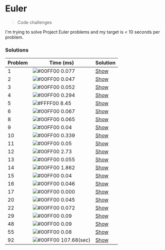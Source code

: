 # Euler
> Code challenges

I'm trying to solve Project Euler problems and my target is < 10 seconds per problem.

### Solutions

| Problem | Time (ms)                                                                   | Solution                                                                   |
| ------- | --------------------------------------------------------------------------- | -------------------------------------------------------------------------- |
| 1       | ![#00FF00](https://via.placeholder.com/15/00FF00/000000?text=+) 0.077       | [Show](https://github.com/hmleal/euler/blob/master/problem-01/solution.py) |
| 2       | ![#00FF00](https://via.placeholder.com/15/00FF00/000000?text=+) 0.047       | [Show](https://github.com/hmleal/euler/blob/master/problem-02/solution.py) |
| 3       | ![#00FF00](https://via.placeholder.com/15/00FF00/000000?text=+) 0.052       | [Show](https://github.com/hmleal/euler/blob/master/problem-03/solution.py) |
| 4       | ![#00FF00](https://via.placeholder.com/15/00FF00/000000?text=+) 0.294       | [Show](https://github.com/hmleal/euler/blob/master/problem-04/solution.py) |
| 5       | ![#FFFF00](https://via.placeholder.com/15/FFFF00/000000?text=+)  8.45       | [Show](https://github.com/hmleal/euler/blob/master/problem-05/solution.py) |
| 6       | ![#00FF00](https://via.placeholder.com/15/00FF00/000000?text=+) 0.067       | [Show](https://github.com/hmleal/euler/blob/master/problem-06/solution.py) |
| 8       | ![#00FF00](https://via.placeholder.com/15/00FF00/000000?text=+) 0.065       | [Show](https://github.com/hmleal/euler/blob/master/problem-08/solution.py) |
| 9       | ![#00FF00](https://via.placeholder.com/15/00FF00/000000?text=+)  0.04       | [Show](https://github.com/hmleal/euler/blob/master/problem-09/solution.py) |
| 10      | ![#00FF00](https://via.placeholder.com/15/00FF00/000000?text=+) 0.339       | [Show](https://github.com/hmleal/euler/blob/master/problem-10/solution.py) |
| 11      | ![#00FF00](https://via.placeholder.com/15/00FF00/000000?text=+)  0.05       | [Show](https://github.com/hmleal/euler/blob/master/problem-11/solution.py) |
| 12      | ![#00FF00](https://via.placeholder.com/15/00FF00/000000?text=+)  2.73       | [Show](https://github.com/hmleal/euler/blob/master/problem-12/solution.py) |
| 13      | ![#00FF00](https://via.placeholder.com/15/00FF00/000000?text=+) 0.055       | [Show](https://github.com/hmleal/euler/blob/master/problem-13/solution.py) |
| 14      | ![#00FF00](https://via.placeholder.com/15/00FF00/000000?text=+) 1.862       | [Show](https://github.com/hmleal/euler/blob/master/problem-14/solution.py) |
| 15      | ![#00FF00](https://via.placeholder.com/15/00FF00/000000?text=+)  0.04       | [Show](https://github.com/hmleal/euler/blob/master/problem-15/solution.py) |
| 16      | ![#00FF00](https://via.placeholder.com/15/00FF00/000000?text=+) 0.046       | [Show](https://github.com/hmleal/euler/blob/master/problem-16/solution.py) |
| 17      | ![#00FF00](https://via.placeholder.com/15/00FF00/000000?text=+) 0.000       | [Show](https://github.com/hmleal/euler/blob/master/problem-17/solution.py) |
| 20      | ![#00FF00](https://via.placeholder.com/15/00FF00/000000?text=+) 0.045       | [Show](https://github.com/hmleal/euler/blob/master/problem-20/solution.py) |
| 22      | ![#00FF00](https://via.placeholder.com/15/00FF00/000000?text=+) 0.072       | [Show](https://github.com/hmleal/euler/blob/master/problem-22/solution.py) |
| 29      | ![#00FF00](https://via.placeholder.com/15/00FF00/000000?text=+)  0.09       | [Show](https://github.com/hmleal/euler/blob/master/problem-29/solution.py) |
| 48      | ![#00FF00](https://via.placeholder.com/15/00FF00/000000?text=+)  0.09       | [Show](https://github.com/hmleal/euler/blob/master/problem-48/solution.py) |
| 55      | ![#00FF00](https://via.placeholder.com/15/00FF00/000000?text=+)  0.08       | [Show](https://github.com/hmleal/euler/blob/master/problem-55/solution.py) |
| 92      | ![#00FF00](https://via.placeholder.com/15/FF0000/000000?text=+) 107.68(sec) | [Show](https://github.com/hmleal/euler/blob/master/problem-92/solution.py) |
